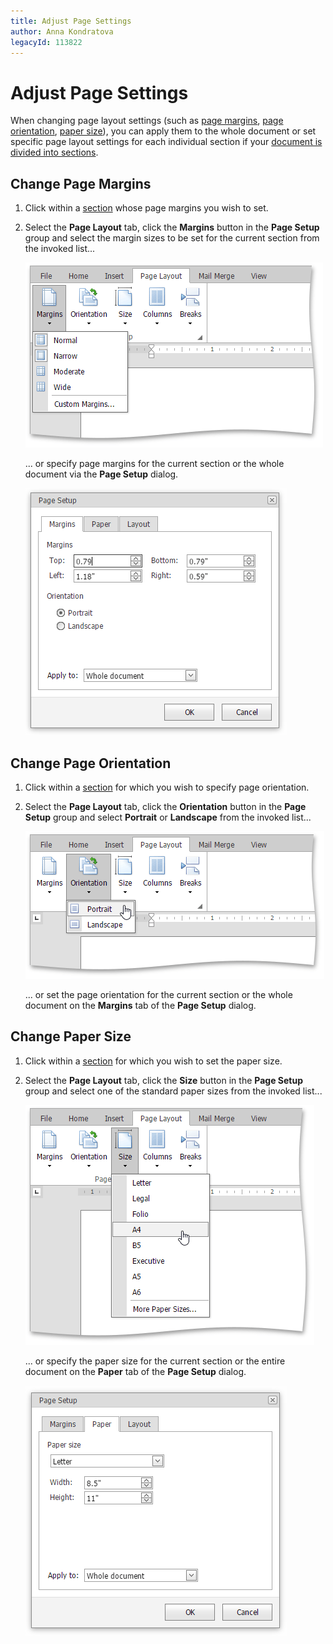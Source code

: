 ```yaml
---
title: Adjust Page Settings
author: Anna Kondratova
legacyId: 113822
---
```

# Adjust Page Settings
When changing page layout settings (such as [page margins](#margins), [page orientation](#orientation), [paper size](#papersize)), you can apply them to the whole document or set specific page layout settings for each individual section if your [document is divided into sections](divide-a-documents-into-sections.md).

## <a name="margins"/>Change Page Margins
1. Click within a [section](divide-a-documents-into-sections.md) whose page margins you wish to set.
2. Select the **Page Layout** tab, click the **Margins** button in the **Page Setup** group and select the margin sizes to be set for the current section from the invoked list...
	
	![EUD_ASPxRichEdit_PageLayuot_Margins](../../../images/img117780.png)
	
	... or specify page margins for the current section or the whole document via the **Page Setup** dialog.
	
	![EUD_ASPxRichEdit_PageLayuot_PageSetup_Margins](../../../images/img117781.png)

## <a name="orientation"/>Change Page Orientation
1. Click within a [section](divide-a-documents-into-sections.md) for which you wish to specify page orientation.
2. Select the **Page Layout** tab, click the **Orientation** button in the **Page Setup** group and select **Portrait** or **Landscape** from the invoked list...
	
	![EUD_ASPxRichEdit_PageLayuot_Orientation](../../../images/img117782.png)
	
	... or set the page orientation for the current section or the whole document on the **Margins** tab of the **Page Setup** dialog.

## <a name="papersize"/>Change Paper Size
1. Click within a [section](divide-a-documents-into-sections.md) for which you wish to set the paper size.
2. Select the **Page Layout** tab, click the **Size** button in the **Page Setup** group and select one of the standard paper sizes from the invoked list...
	
	![EUD_ASPxRichEdit_PageLayuot_Size](../../../images/img117783.png)
	
	... or specify the paper size for the current section or the entire document on the **Paper** tab of the **Page Setup** dialog.
	
	![EUD_ASPxRichEdit_PageLayuot_PageSetup_Paper](../../../images/img117784.png)